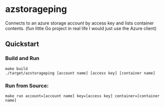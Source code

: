 # azstorageping

Connects to an azure storage account by access key and lists container contents.
(fun little Go project in real life I would just use the Azure client)

## Quickstart

### Build and Run
```
make build
./target/azstorageping [account name] [access key] [container name]
```

### Run from Source:
```
make run account=[account name] key=[access key] container=[container name]
```

